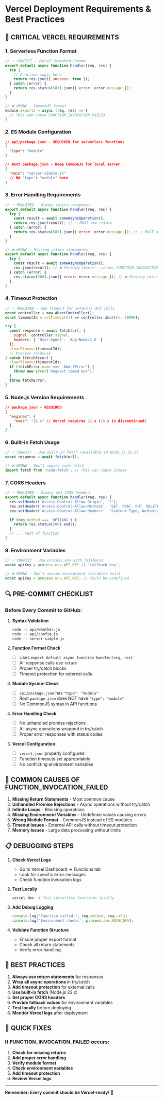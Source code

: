 # Vercel Deployment Requirements & Best Practices

## 🚨 CRITICAL VERCEL REQUIREMENTS

### **1. Serverless Function Format**
```javascript
// ✅ CORRECT - Vercel Standard Format
export default async function handler(req, res) {
  try {
    // Function logic here
    return res.json({ success: true });
  } catch (error) {
    return res.status(500).json({ error: error.message });
  }
}

// ❌ WRONG - CommonJS format
module.exports = async (req, res) => {
  // This can cause FUNCTION_INVOCATION_FAILED
}
```

### **2. ES Module Configuration**
```json
// api/package.json - REQUIRED for serverless functions
{
  "type": "module"
}

// Root package.json - Keep CommonJS for local server
{
  "main": "server-simple.js"
  // NO "type": "module" here
}
```

### **3. Error Handling Requirements**
```javascript
// ✅ REQUIRED - Always return responses
export default async function handler(req, res) {
  try {
    const result = await someAsyncOperation();
    return res.json(result); // ✅ MUST use return
  } catch (error) {
    return res.status(500).json({ error: error.message }); // ✅ MUST use return
  }
}

// ❌ WRONG - Missing return statements
export default async function handler(req, res) {
  try {
    const result = await someAsyncOperation();
    res.json(result); // ❌ Missing return - causes FUNCTION_INVOCATION_FAILED
  } catch (error) {
    res.status(500).json({ error: error.message }); // ❌ Missing return
  }
}
```

### **4. Timeout Protection**
```javascript
// ✅ REQUIRED - Add timeout for external API calls
const controller = new AbortController();
const timeoutId = setTimeout(() => controller.abort(), 10000);

try {
  const response = await fetch(url, {
    signal: controller.signal,
    headers: { 'User-Agent': 'App-Name/1.0' }
  });
  clearTimeout(timeoutId);
  // Process response
} catch (fetchError) {
  clearTimeout(timeoutId);
  if (fetchError.name === 'AbortError') {
    throw new Error('Request timed out');
  }
  throw fetchError;
}
```

### **5. Node.js Version Requirements**
```json
// package.json - REQUIRED
{
  "engines": {
    "node": "22.x" // Vercel requires 22.x (18.x is discontinued)
  }
}
```

### **6. Built-in Fetch Usage**
```javascript
// ✅ CORRECT - Use built-in fetch (available in Node.js 22.x)
const response = await fetch(url);

// ❌ WRONG - Don't import node-fetch
import fetch from 'node-fetch'; // This can cause issues
```

### **7. CORS Headers**
```javascript
// ✅ REQUIRED - Always set CORS headers
export default async function handler(req, res) {
  res.setHeader('Access-Control-Allow-Origin', '*');
  res.setHeader('Access-Control-Allow-Methods', 'GET, POST, PUT, DELETE, OPTIONS');
  res.setHeader('Access-Control-Allow-Headers', 'Content-Type, Authorization');
  
  if (req.method === 'OPTIONS') {
    return res.status(200).end();
  }
  // ... rest of function
}
```

### **8. Environment Variables**
```javascript
// ✅ CORRECT - Use process.env with fallbacks
const apiKey = process.env.API_KEY || 'fallback-key';

// ❌ WRONG - Don't assume environment variables exist
const apiKey = process.env.API_KEY; // Could be undefined
```

## 🔍 PRE-COMMIT CHECKLIST

### **Before Every Commit to GitHub:**

1. **Syntax Validation**
   ```bash
   node -c api/weather.js
   node -c api/config.js
   node -c server-simple.js
   ```

2. **Function Format Check**
   - [ ] Uses `export default async function handler(req, res)`
   - [ ] All response calls use `return`
   - [ ] Proper try/catch blocks
   - [ ] Timeout protection for external calls

3. **Module System Check**
   - [ ] `api/package.json` has `"type": "module"`
   - [ ] Root `package.json` does NOT have `"type": "module"`
   - [ ] No CommonJS syntax in API functions

4. **Error Handling Check**
   - [ ] No unhandled promise rejections
   - [ ] All async operations wrapped in try/catch
   - [ ] Proper error responses with status codes

5. **Vercel Configuration**
   - [ ] `vercel.json` properly configured
   - [ ] Function timeouts set appropriately
   - [ ] No conflicting environment variables

## 🚨 COMMON CAUSES OF FUNCTION_INVOCATION_FAILED

1. **Missing Return Statements** - Most common cause
2. **Unhandled Promise Rejections** - Async operations without try/catch
3. **Infinite Loops** - Blocking operations
4. **Missing Environment Variables** - Undefined values causing errors
5. **Wrong Module Format** - CommonJS instead of ES modules
6. **Timeout Issues** - External API calls without timeout protection
7. **Memory Issues** - Large data processing without limits

## 📋 DEBUGGING STEPS

1. **Check Vercel Logs**
   - Go to Vercel Dashboard → Functions tab
   - Look for specific error messages
   - Check function invocation logs

2. **Test Locally**
   ```bash
   vercel dev  # Test serverless functions locally
   ```

3. **Add Debug Logging**
   ```javascript
   console.log('Function called:', req.method, req.url);
   console.log('Environment check:', process.env.NODE_ENV);
   ```

4. **Validate Function Structure**
   - Ensure proper export format
   - Check all return statements
   - Verify error handling

## 🎯 BEST PRACTICES

1. **Always use return statements** for responses
2. **Wrap all async operations** in try/catch
3. **Add timeout protection** for external calls
4. **Use built-in fetch** (Node.js 22.x)
5. **Set proper CORS headers**
6. **Provide fallback values** for environment variables
7. **Test locally** before deploying
8. **Monitor Vercel logs** after deployment

## 🔧 QUICK FIXES

### **If FUNCTION_INVOCATION_FAILED occurs:**

1. **Check for missing returns**
2. **Add proper error handling**
3. **Verify module format**
4. **Check environment variables**
5. **Add timeout protection**
6. **Review Vercel logs**

---

**Remember: Every commit should be Vercel-ready!** 🚀
